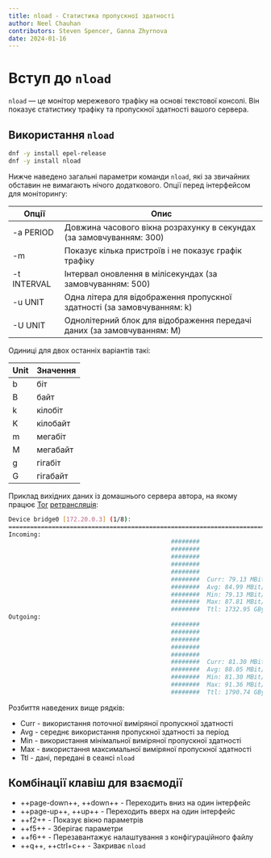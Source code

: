 ```yaml
---
title: nload - Статистика пропускної здатності
author: Neel Chauhan
contributors: Steven Spencer, Ganna Zhyrnova
date: 2024-01-16
---
```


# Вступ до `nload`

`nload` — це монітор мережевого трафіку на основі текстової консолі. Він показує статистику трафіку та пропускної здатності вашого сервера.

## Використання `nload`

```bash
dnf -y install epel-release
dnf -y install nload
```

Нижче наведено загальні параметри команди `nload`, які за звичайних обставин не вимагають нічого додаткового. Опції перед інтерфейсом для моніторингу:

| Опції       | Опис                                                                                                       |
| ----------- | ---------------------------------------------------------------------------------------------------------- |
| -a PERIOD   | Довжина часового вікна розрахунку в секундах (за замовчуванням: 300)    |
| -m          | Показує кілька пристроїв і не показує графік трафіку                                                       |
| -t INTERVAL | Інтервал оновлення в мілісекундах (за замовчуванням: 500)               |
| -u UNIT     | Одна літера для відображення пропускної здатності (за замовчуванням: k) |
| -U UNIT     | Однолітерний блок для відображення передачі даних (за замовчуванням: M) |

Одиниці для двох останніх варіантів такі:

| Unit | Значення |
| ---- | -------- |
| b    | біт      |
| B    | байт     |
| k    | кілобіт  |
| K    | кілобайт |
| m    | мегабіт  |
| M    | мегабайт |
| g    | гігабіт  |
| G    | гігабайт |

Приклад вихідних даних із домашнього сервера автора, на якому працює [Tor](https://www.torproject.org/) [ретрансляція](https://community.torproject.org/relay/types-of-relays/):

```bash
Device bridge0 [172.20.0.3] (1/8):
================================================================================
Incoming:
                                             ########
                                             ########
                                             ########
                                             ########
                                             ########
                                             ########  Curr: 79.13 MBit/s
                                             ########  Avg: 84.99 MBit/s
                                             ########  Min: 79.13 MBit/s
                                             ########  Max: 87.81 MBit/s
                                             ########  Ttl: 1732.95 GByte
Outgoing:
                                             ########
                                             ########
                                             ########
                                             ########
                                             ########
                                             ########  Curr: 81.30 MBit/s
                                             ########  Avg: 88.05 MBit/s
                                             ########  Min: 81.30 MBit/s
                                             ########  Max: 91.36 MBit/s
                                             ########  Ttl: 1790.74 GByte
```

Розбиття наведених вище рядків:

 - Curr - використання поточної виміряної пропускної здатності
 - Avg - середнє використання пропускної здатності за період
 - Min - використання мінімальної виміряної пропускної здатності
 - Max - використання максимальної виміряної пропускної здатності
 - Ttl - дані, передані в сеансі `nload`

## Комбінації клавіш для взаємодії

 - \++page-down++, ++down++ - Переходить вниз на один інтерфейс
 - \++page-up++, ++up++ - Переходить вверх на один інтерфейс
 - \++f2++ - Показує вікно параметрів
 - \++f5++ - Зберігає параметри
 - \++f6++ - Перезавантажує налаштування з конфігураційного файлу
 - \++q++, ++ctrl+c++ - Закриває `nload`
